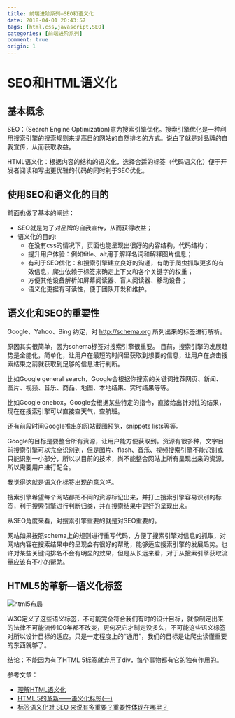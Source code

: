 ```yaml
---
title: 前端进阶系列—SEO和语义化
date: 2018-04-01 20:43:57
tags: [html,css,javascript,SEO]
categories: [前端进阶系列]
comment: true
origin: 1
---
```


# SEO和HTML语义化


## 基本概念
SEO：(Search Engine Optimization)意为搜索引擎优化。搜索引擎优化是一种利用搜索引擎的搜索规则来提高目的网站的自然排名的方式。说白了就是对品牌的自我宣传，从而获取收益。

HTML语义化：根据内容的结构的语义化，选择合适的标签（代码语义化）便于开发者阅读和写出更优雅的代码的同时利于SEO优化。

## 使用SEO和语义化的目的

前面也做了基本的阐述：

* SEO就是为了对品牌的自我宣传，从而获得收益；
* 语义化的目的:
  * 在没有css的情况下，页面也能呈现出很好的内容结构，代码结构；
  *  提升用户体验：例如title、alt用于解释名词和解释图片信息；
  * 有利于SEO优化：和搜索引擎建立良好的沟通，有助于爬虫抓取更多的有效信息，爬虫依赖于标签来确定上下文和各个关键字的权重；
  * 方便其他设备解析如屏幕阅读器、盲人阅读器、移动设备；
  * 语义化更据有可读性，便于团队开发和维护。

## 语义化和SEO的重要性
Google、Yahoo、Bing 约定，对 http://schema.org 所列出来的标签进行解析。

原因其实很简单，因为schema标签对搜索引擎很重要。
目前，搜索引擎的发展趋势是全能化，简单化，让用户在最短的时间里获取到想要的信息，让用户在点击搜索结果之前就获取到足够的信息进行判断。

比如Google general search，Google会根据你搜索的关键词推荐网页、新闻、图片、视频、音乐、商品、地图、本地结果、实时结果等等。

比如Google onebox，Google会根据某些特定的指令，直接给出针对性的结果，现在在搜索引擎可以直接查天气，查航班。

还有前段时间Google推出的网站截图预览，snippets lists等等。

Google的目标是要整合所有资源，让用户能方便获取到。资源有很多种，文字目前搜索引擎可以完全识别到，但是图片、flash、音乐、视频搜索引擎不能识别或只能识别一小部分，所以以目前的技术，尚不能整合网站上所有呈现出来的资源，所以需要用户进行配合。

我觉得这就是语义化标签出现的意义吧。

搜索引擎希望每个网站都把不同的资源标记出来，并打上搜索引擎容易识别的标签，利于搜索引擎进行判断归类，并在搜索结果中更好的呈现出来。

从SEO角度来看，对搜索引擎重要的就是对SEO重要的。

网站如果按照schema上的规则进行重写代码，方便了搜索引擎对信息的抓取，对网站内容在搜索结果中的呈现会有很好的帮助，能够适应搜索引擎的发展趋势。也许对某些关键词排名不会有明显的效果，但是从长远来看，对于从搜索引擎获取流量应该有不小的帮助。

## HTML5的革新—语义化标签
![html5布局][1]

  W3C定义了这些语义标签，不可能完全符合我们有时的设计目标，就像制定出来的法律不可能流传100年都不改变，更何况它才制定没多久，不可能这些语义标签对所以设计目标的适应。只是一定程度上的“通用”，我们的目标是让爬虫读懂重要的东西就够了。

  结论：不能因为有了HTML 5标签就弃用了div，每个事物都有它的独有作用的。

  参考文章：
  * [理解HTML语义化][2]
  * [HTML 5的革新——语义化标签(一)][3]
  * [标签语义化对 SEO 来说有多重要？重要性体现在哪里？][4]


  [1]: http://cdn.rnode.me/images/20180401/html5-layout.jpg
  [2]: http://www.cnblogs.com/freeyiyi1993/p/3615179.html
  [3]: http://www.html5jscss.com/html5-semantics-section.html
  [4]: https://www.zhihu.com/question/19911318